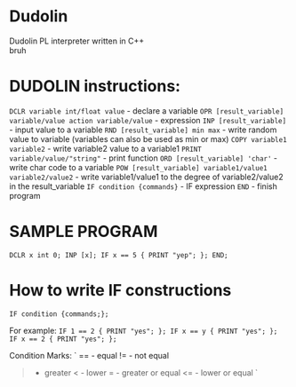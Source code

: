 # Dudolin
Dudolin PL interpreter written in C++<br />
bruh

# DUDOLIN instructions:
`DCLR variable int/float value` - declare a variable
`OPR [result_variable] variable/value action variable/value` - expression
`INP [result_variable]` - input value to a variable
`RND [result_variable] min max` - write random value to variable (variables can also be used as min or max)
`COPY variable1 variable2` - write variable2 value to a variable1
`PRINT variable/value/"string"` - print function
`ORD [result_variable] 'char'` - write char code to a variable
`POW [result_variable] variable1/value1 variable2/value2` - write variable1/value1 to the degree of variable2/value2 in the result_variable
`IF condition {commands}` - IF expression
`END` - finish program

# SAMPLE PROGRAM

`
DCLR x int 0;
INP [x];
IF x == 5 { PRINT "yep"; };
END;
`

# How to write IF constructions

`IF condition {commands;};`

For example:
`
IF 1 == 2 { PRINT "yes"; };
IF x == y { PRINT "yes"; };
IF x == 2 { PRINT "yes"; };
`

Condition Marks:
`
== - equal
!= - not equal
> - greater
< - lower
>= - greater or equal
<= - lower or equal
`
